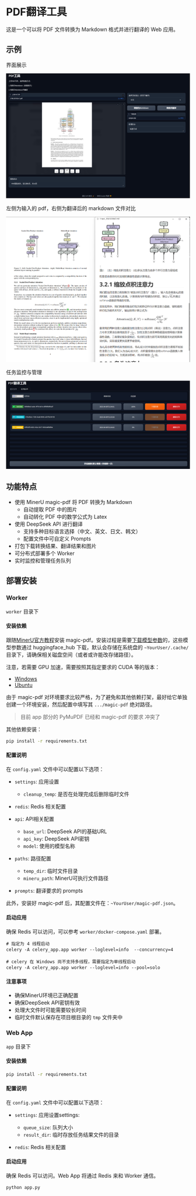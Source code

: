 # PDF翻译工具

这是一个可以将 PDF 文件转换为 Markdown 格式并进行翻译的 Web 应用。

## 示例

界面展示

![demo2](assets/demo2.png)

左侧为输入的 pdf，右侧为翻译后的 markdown 文件对比

![demo1](assets/demo.png)

任务监控与管理

![demo3](assets/demo3.png)

## 功能特点

- 使用 MinerU magic-pdf 将 PDF 转换为 Markdown
  - 自动提取 PDF 中的图片
  - 自动转化 PDF 中的数学公式为 Latex
- 使用 DeepSeek API 进行翻译
  - 支持多种目标语言选择（中文、英文、日文、韩文）
  - 配置文件中可自定义 Prompts
- 打包下载转换结果、翻译结果和图片
- 可分布式部署多个 Worker
- 实时监控和管理任务队列

## 部署安装

### Worker

`worker` 目录下

#### 安装依赖

跟随[MinerU官方教程](https://github.com/opendatalab/MinerU?tab=readme-ov-file#quick-start)安装 magic-pdf。安装过程是需要[下载模型参数](https://github.com/papayalove/Magic-PDF/blob/master/docs/how_to_download_models_zh_cn.md)的，这些模型参数通过 huggingface_hub 下载，默认会存储在系统盘的 `~YourUser/.cache/` 目录下，请确保相关磁盘空间（或者或许能改存储路径）。

注意，若需要 GPU 加速，需要按照其指定要求的 CUDA 等的版本：
- [Windows](https://github.com/opendatalab/MinerU/blob/master/docs/README_Windows_CUDA_Acceleration_zh_CN.md)
- [Ubuntu](https://github.com/opendatalab/MinerU/blob/master/docs/README_Ubuntu_CUDA_Acceleration_zh_CN.md)

由于 magic-pdf 对环境要求比较严格，为了避免和其他依赖打架，最好给它单独创建一个环境安装，然后配置中填写其 `.../magic-pdf` 绝对路径。

> 目前 app 部分的 PyMuPDF 已经和 magic-pdf 的要求 冲突了

其他依赖安装：

```bash
pip install -r requirements.txt
```

#### 配置说明

在 `config.yaml` 文件中可以配置以下选项：

- `settings`: 应用设置
  - `cleanup_temp`: 是否在处理完成后删除临时文件

- `redis`: Redis 相关配置

- `api`: API相关配置
  - `base_url`: DeepSeek API的基础URL
  - `api_key`: DeepSeek API密钥
  - `model`: 使用的模型名称

- `paths`: 路径配置
  - `temp_dir`: 临时文件目录
  - `mineru_path`: MinerU可执行文件路径

- `prompts`: 翻译要求的 prompts


此外，安装好 magic-pdf 后，其配置文件在：`~YourUser/magic-pdf.json`。


#### 启动应用

确保 Redis 可以访问，可以参考 `worker/docker-compose.yaml` 部署。

```shell
# 指定为 4 线程启动
celery -A celery_app.app worker --loglevel=info  --concurrency=4

# celery 在 Windows 尚不支持多线程，需要指定为单线程启动
celery -A celery_app.app worker --loglevel=info --pool=solo
```

#### 注意事项

- 确保MinerU环境已正确配置
- 确保DeepSeek API密钥有效
- 处理大文件时可能需要较长时间
- 临时文件默认保存在项目根目录的 `tmp` 文件夹中 

### Web App

`app` 目录下

#### 安装依赖

```bash
pip install -r requirements.txt
```

#### 配置说明

在 `config.yaml` 文件中可以配置以下选项：

- `settings`: 应用设置settings:
  - `queue_size`: 队列大小
  - `result_dir`: 临时存放任务结果文件的目录 

- `redis`: Redis 相关配置

#### 启动应用

确保 Redis 可以访问。Web App 将通过 Redis 来和 Worker 通信。

```shell
python app.py
```

